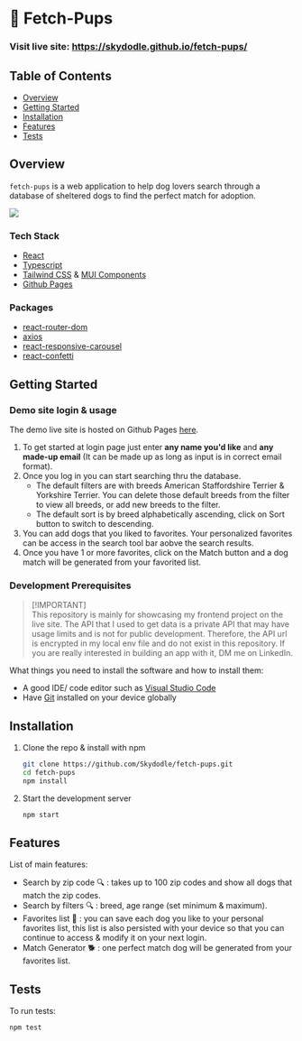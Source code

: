 # 🐾 Fetch-Pups 
### Visit live site: https://skydodle.github.io/fetch-pups/
## Table of Contents
- [Overview](#overview)
- [Getting Started](#getting-started)
- [Installation](#installation)
- [Features](#features)
- [Tests](#tests)


## Overview

`fetch-pups` is a web application to help dog lovers search through a database of sheltered dogs to find the perfect match for adoption.

![](https://media.giphy.com/media/2sXHaogN0rtyuN1j4t/giphy-downsized-large.gif)

  ### Tech Stack
  - [React](https://react.dev/) 
  - [Typescript](https://www.typescriptlang.org/)
  - [Tailwind CSS](https://tailwindcss.com/) & [MUI Components](https://mui.com/)
  - [Github Pages](https://pages.github.com/)

  ### Packages
  - [react-router-dom](https://www.npmjs.com/package/react-router-dom)
  - [axios](https://axios-http.com/docs/intro)
  - [react-responsive-carousel](https://www.npmjs.com/package/react-responsive-carousel)
  - [react-confetti](https://www.npmjs.com/package/react-confetti)

## Getting Started

### Demo site login & usage
The demo live site is hosted on Github Pages [here](https://skydodle.github.io/fetch-pups/).
1. To get started at login page just enter **any name you'd like** and **any made-up email** (It can be made up as long as input is in correct email format).
2. Once you log in you can start searching thru the database.
   - The default filters are with breeds American Staffordshire Terrier & Yorkshire Terrier. You can delete those default breeds from the filter to view all breeds, or add new breeds to the filter.
   - The default sort is by breed alphabetically ascending, click on Sort button to switch to descending.
4. You can add dogs that you liked to favorites. Your personalized favorites can be access in the search tool bar aobve the search results.
5. Once you have 1 or more favorites, click on the Match button and a dog match will be generated from your favorited list.

  ### Development Prerequisites

  > [!IMPORTANT]<br>
  > This repository is mainly for showcasing my frontend project on the live site.
  > The API that I used to get data is a private API that may have usage limits and is not for public development.
  > Therefore, the API url is encrypted in my local env file and do not exist in this repository.
  > If you are really interested in building an app with it, DM me on LinkedIn.
  
  What things you need to install the software and how to install them:
  - A good IDE/ code editor such as [Visual Studio Code](https://code.visualstudio.com/download)
  - Have [Git](https://git-scm.com/downloads) installed on your device globally

## Installation

1. Clone the repo & install with npm
   ```bash
   git clone https://github.com/Skydodle/fetch-pups.git
   cd fetch-pups
   npm install
   ```
2. Start the development server
   ```bash
   npm start
   ```

## Features

List of main features:

- Search by zip code 🔍 : takes up to 100 zip codes and show all dogs that match the zip codes.
- Search by filters 🔍 : breed, age range (set minimum & maximum).
- Favorites list 💟 : you can save each dog you like to your personal favorites list, this list is also persisted with your device so that you can continue to access & modify it on your next login.
- Match Generator 🐕 : one perfect match dog will be generated from your favorites list.

## Tests

To run tests:
```bash
npm test
```


